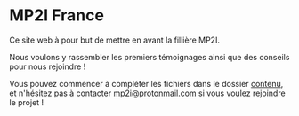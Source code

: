 # MP2I France

Ce site web à pour but de mettre en avant la fillière MP2I.

Nous voulons y rassembler les premiers témoignages ainsi que des conseils pour nous rejoindre !

Vous pouvez commencer à compléter les fichiers dans le dossier [contenu](https://github.com/mp2i-france/mp2i-france-website/tree/develop/contenu), et n'hésitez pas à contacter [mp2i@protonmail.com](mailto:mp2i@protonmail.com) si vous voulez rejoindre le projet !
